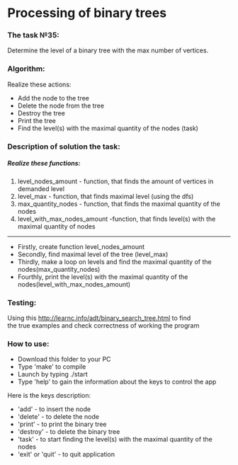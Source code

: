 # Processing of binary trees
### The task №35:
Determine the level of a binary tree with the max number of vertices.
### Algorithm:
 Realize these actions: 
  * Add the node to the tree
  * Delete the node from the tree
  * Destroy the tree
  * Print the tree
  * Find the level(s) with the maximal quantity of the nodes (task)
### Description of solution the task:
##### Realize these functions:
1) level_nodes_amount - function, that finds the amount of vertices in demanded level
2) level_max - function, that finds maximal level (using the dfs)
3) max_quantity_nodes - function, that finds the maximal quantity of the nodes
4) level_with_max_nodes_amount -function, that finds level(s) with the maximal quantity of nodes
-------------------------------------------------------------------------------------------------
* Firstly, create function level_nodes_amount
* Secondly, find maximal level of the tree (level_max)
* Thirdly, make a loop on levels and find the maximal quantity of the nodes(max_quantity_nodes)
* Fourthly, print the level(s) with the maximal quantity of the nodes(level_with_max_nodes_amount)
### Testing:
Using this http://learnc.info/adt/binary_search_tree.html to find  
the true examples and check correctness of working the program
### How to use:
* Download this folder to your PC
* Type 'make' to compile
* Launch by typing ./start
* Type 'help' to gain the information about the keys to control the app 

Here is the keys description:
* 'add' - to insert the node 
* 'delete' - to delete the node
* 'print' - to print the binary tree
* 'destroy' - to delete the binary tree
* 'task' - to start finding the level(s) with the maximal quantity of the nodes
* 'exit' or 'quit' - to quit application
